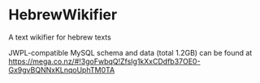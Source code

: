 HebrewWikifier
==============

A text wikifier for hebrew texts

JWPL-compatible MySQL schema and data (total 1.2GB) can be found at https://mega.co.nz/#!3goFwbqQ!ZfsIg1kXxCDdfb37OE0-Gx9gvBQNNxKLnqoUphTM0TA
 
